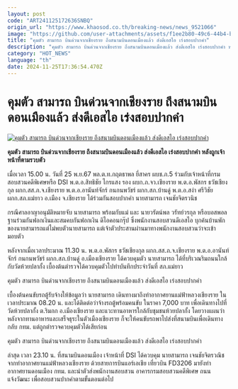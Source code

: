 ```yaml
---
layout: post
code: "ART241125172636SNBQ"
origin_url: "https://www.khaosod.co.th/breaking-news/news_9521066"
image: "https://github.com/user-attachments/assets/f1ee2b80-49c6-44b4-b5e0-30e1a84ef6af"
title: "คุมตัว สามารถ บินด่วนจากเชียงราย ถึงสนามบินดอนเมืองแล้ว ส่งดีเอสไอ เร่งสอบปากคำ"
description: "คุมตัว สามารถ บินด่วนจากเชียงราย ถึงสนามบินดอนเมืองแล้ว ส่งดีเอสไอ เร่งสอบปากคำ หลังถูกเจ้าหน้าที่ตามรวบตัว"
category: "HOT_NEWS"
language: "th"
date: 2024-11-25T17:36:54.470Z
---
```


# คุมตัว สามารถ บินด่วนจากเชียงราย ถึงสนามบินดอนเมืองแล้ว ส่งดีเอสไอ เร่งสอบปากคำ

[![คุมตัว สามารถ บินด่วนจากเชียงราย ถึงสนามบินดอนเมืองแล้ว ส่งดีเอสไอ เร่งสอบปากคำ](https://www.khaosod.co.th/wpapp/uploads/2024/11/samart2.jpg "คุมตัว สามารถ บินด่วนจากเชียงราย ถึงสนามบินดอนเมืองแล้ว ส่งดีเอสไอ เร่งสอบปากคำ")](https://www.khaosod.co.th/wpapp/uploads/2024/11/samart2.jpg)

**คุมตัว สามารถ บินด่วนจากเชียงราย ถึงสนามบินดอนเมืองแล้ว ส่งดีเอสไอ เร่งสอบปากคำ หลังถูกเจ้าหน้าที่ตามรวบตัว**

เมื่อเวลา 15.00 น. วันที่ 25 พ.ย.67 พล.ต.ท.กฤตธาพล ยี่สาคร ผบช.ภ.5 ร่วมกับเจ้าหน้าที่กรมสอบสวนคดีพิเศษหรือ DSI พ.ต.อ.สิทธิชัย ไกรแสง รอง ผบก.ภ.จว.เชียงราย พ.ต.อ.พัสกร ธวัชเชียงกุล ผกก.สส.ภ.จ.เชียงราย พ.ต.อ.อานันท์จักร์ กนกนพวัชร์ ผกก.สภ.บ้านดู่ พ.ต.อ.สง่า ศรีวิชัย ผกก.สภ.แม่ยาว อ.เมือง จ.เชียงราย ได้ร่วมกันสอบปากคำ นายสามารถ เจนชัยจิตรวนิช



กรณีศาลอาญาอนุมัติหมายจับ นายสามารถ พร้อมกับแม่ และ นายวรัตน์พล วรัทย์วรกุล หรือบอสพอล ฐานร่วมกันฟอกเงินและสมคบกันฟอกเงิน ดิไอคอนกรุ๊ป ซึ่งพนักงานสอบสวนดีเอสไอ บุกค้นบ้านพักของนายสามารถแต่ไม่พบตัวนายสามารถ แต่เจ้าตัวประสานผ่านมาทางพนักงานสอบสวนว่าจะเข้ามอบตัว

หลังจากเมื่อเวลาประมาณ 11.30 น. พ.ต.อ.พัสกร ธวัชเชียงกุล ผกก.สส.ภ.จ.เชียงราย พ.ต.อ.อานันท์จักร์ กนกนพวัชร์ ผกก.สภ.บ้านดู่ อ.เมืองเชียงราย ได้ควบคุมตัว นายสามารถ ได้ที่บริเวณริมถนนใกล้กับวัดห้วยปลากั้ง เบื้องต้นตำรวจได้ควบคุมตัวไปทำบันทึกประจำวันที่ สภ.แม่ยาว

คุมตัว สามารถ บินด่วนจากเชียงราย ถึงสนามบินดอนเมืองแล้ว ส่งดีเอสไอ เร่งสอบปากคำ

เบื้องต้นคนขับรถตู้รับจ้างให้ข้อมูลว่า นายสามารถ เดินทางมาถึงท่าอากาศยานแม่ฟ้าหลวงเชียงราย ในเวลาประมาณ 08.20 น. และได้ติดต่อว่าจ้างรถตู้พร้อมคนขับ ในราคา 7,000 บาท เพื่อเดินทางไปที่วัดห้วยปลากั้ง ต.ริมกก อ.เมืองเชียงราย และแวะทานอาหารใกล้กับชุมชนห้วยปลากั้ง โดยวางแผนว่าหลังจากทานอาหารและเสร็จธุระในตัวเมืองเชียงราย ก็จะให้คนขับรถพาไปส่งที่สนามบินเพื่อเดินทางกลับ กทม. แต่ถูกตำรวจควบคุมตัวได้เสียก่อน

คุมตัว สามารถ บินด่วนจากเชียงราย ถึงสนามบินดอนเมืองแล้ว ส่งดีเอสไอ เร่งสอบปากคำ

ล่าสุด เวลา 23.10 น. ที่สนามบินดอนเมือง เจ้าหน้าที่ DSI ได้ควบคุม นายสามารถ เจนชัยจิตรวณิชจากท่าอากาศยานแม่ฟ้าหลวงเชียงราย ด้วยสายการบินแอร์เอเชีย เที่ยวบิน FD3206 มายังท่าอากาศยานดอนเมือง กทม. และนำตัวส่งพนักงานสอบสวน อาคารกรมสอบสวนคดีพิเศษ ถนนแจ้งวัฒนะ เพื่อสอบสวนปากคำตามขั้นตอนต่อไป